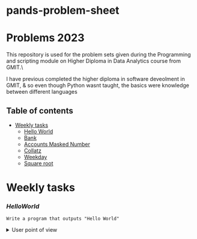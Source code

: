 # pands-problem-sheet

# Problems 2023


This repository is used for the problem sets given during the Programming and scripting module on Higher Diploma in Data Analytics course from GMIT.\

I have previous completed the higher diploma in software deveolment in GMIT, & so even though Python wasnt taught, the basics were knowledge between different languages


## Table of contents
* [Weekly tasks](#weekly-tasks)
    * [Hello World](#HelloWorld)
    * [Bank](#Bank)
    * [Accounts Masked Number](#AccountsMaskedNumber)
    * [Collatz](#collatz)
    * [Weekday](#Weekday)
    * [Square root](#square-root)


Weekly tasks
======
### ***HelloWorld***

    Write a program that outputs "Hello World"
    

<details>
           <summary>User point of view</summary>
           <p>

This file should contain a python program that displays Hello World! when it is run.


  ### ***Bank***


Write a program called bank.py 

The program should:

Prompt the user and read in two money amounts (in cent)
Add the two amounts
Print out the answer in a human readable format with a euro sign and decimal point between the euro and cent of the amount 



<details>
           <summary>User point of view</summary>
           <p>

Enter amount1(in cent): 65
Enter amount2(in cent): 180
The sum of these is €2.45


###***Accounts Masked Num***

Write a python program called accounts.py that reads in a 10 character account number and outputs the account number with only the last 4 digits showing (and the first 6 digits replaced with Xs).

<details>
           <summary>User point of view</summary>
           <p>

Please enter an 10 digit account number: 1234567890
XXXXXX7890


  ### ***Collatz***
    
Write a program, called collatz.py, that asks the user to input any positive integer and outputs the successive values of the following calculation.

At each step calculate the next value by taking the current value and, if it is even, divide it by two, but if it is odd, multiply it by three and add one.

Have the program end if the current value is one.

<details>
           <summary>User point of view</summary>
           <p>




Have the program end if the current value is one.
</p>
</details>

  ### ***Weekday***

Write a program that outputs whether or not today is a weekday.


<details>
           <summary>User point of view</summary>
           <p>
An example of running it on a Saturday is as follows:

It is the weekend, yay!

</p>
</details>



  ### ***Square root***

    Write a program that takes a positive floating-point number as input and outputs an approximation of its square root.

You should create a function called <tt>sqrt</tt> that does this.

I am asking you to create your own sqrt function and not to use the built in functions x ** .5 or math.sqrt(x).


<details>
           <summary>User point of view</summary>
           <p>


</p>
</details>

Please enter a positive number: 14.5
The square root of 14.5 is approx. 3.8.

  